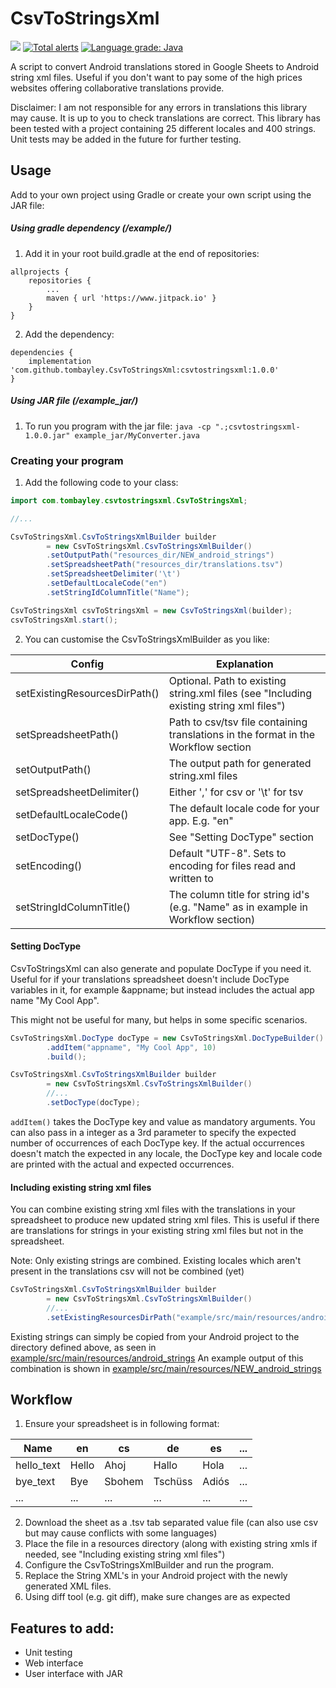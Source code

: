 # CsvToStringsXml

[![](https://jitpack.io/v/tombayley/CsvToStringsXml.svg)](https://jitpack.io/#tombayley/CsvToStringsXml)
[![Total alerts](https://img.shields.io/lgtm/alerts/g/tombayley/CsvToStringsXml.svg?logo=lgtm&logoWidth=18)](https://lgtm.com/projects/g/tombayley/CsvToStringsXml/alerts/)
[![Language grade: Java](https://img.shields.io/lgtm/grade/java/g/tombayley/CsvToStringsXml.svg?logo=lgtm&logoWidth=18)](https://lgtm.com/projects/g/tombayley/CsvToStringsXml/context:java)

A script to convert Android translations stored in Google Sheets to Android string xml files.
Useful if you don't want to pay some of the high prices websites offering collaborative translations provide.

Disclaimer: I am not responsible for any errors in translations this library may cause. It is up to you to check translations are correct.
This library has been tested with a project containing 25 different locales and 400 strings. Unit tests may be added in the future for further testing.



## Usage
Add to your own project using Gradle or create your own script using the JAR file:


##### Using gradle dependency (/example/)
1. Add it in your root build.gradle at the end of repositories:
```
allprojects {
    repositories {
        ...
        maven { url 'https://www.jitpack.io' }
    }
}
```
2. Add the dependency:
```
dependencies {
    implementation 'com.github.tombayley.CsvToStringsXml:csvtostringsxml:1.0.0'
}
```

##### Using JAR file (/example_jar/)
1. To run you program with the jar file:
`java -cp ".;csvtostringsxml-1.0.0.jar" example_jar/MyConverter.java`





### Creating your program
1. Add the following code to your class:
```java
import com.tombayley.csvtostringsxml.CsvToStringsXml;

//...

CsvToStringsXml.CsvToStringsXmlBuilder builder
        = new CsvToStringsXml.CsvToStringsXmlBuilder()
        .setOutputPath("resources_dir/NEW_android_strings")
        .setSpreadsheetPath("resources_dir/translations.tsv")
        .setSpreadsheetDelimiter('\t')
        .setDefaultLocaleCode("en")
        .setStringIdColumnTitle("Name");

CsvToStringsXml csvToStringsXml = new CsvToStringsXml(builder);
csvToStringsXml.start();
```

2. You can customise the CsvToStringsXmlBuilder as you like:

| Config | Explanation |
| --- | --- |
| setExistingResourcesDirPath() | Optional. Path to existing string.xml files (see "Including existing string xml files") |
| setSpreadsheetPath() | Path to csv/tsv file containing translations in the format in the Workflow section |
| setOutputPath() | The output path for generated string.xml files |
| setSpreadsheetDelimiter() | Either ',' for csv or '\t' for tsv |
| setDefaultLocaleCode() | The default locale code for your app. E.g. "en" |
| setDocType() | See "Setting DocType" section |
| setEncoding() | Default "UTF-8". Sets to encoding for files read and written to |
| setStringIdColumnTitle() | The column title for string id's (e.g. "Name" as in example in Workflow section) |



#### Setting DocType
CsvToStringsXml can also generate and populate DocType if you need it.
Useful for if your translations spreadsheet doesn't include DocType variables in it, for example &appname; but instead includes the actual app name "My Cool App".

This might not be useful for many, but helps in some specific scenarios.

```java
CsvToStringsXml.DocType docType = new CsvToStringsXml.DocTypeBuilder()
        .addItem("appname", "My Cool App", 10)
        .build();

CsvToStringsXml.CsvToStringsXmlBuilder builder
        = new CsvToStringsXml.CsvToStringsXmlBuilder()
        //...
        .setDocType(docType);
```

`addItem()` takes the DocType key and value as mandatory arguments.
You can also pass in a integer as a 3rd parameter to specify the expected number of occurrences of each DocType key.
If the actual occurrences doesn't match the expected in any locale, the DocType key and locale code are printed with the actual and expected occurrences.




#### Including existing string xml files
You can combine existing string xml files with the translations in your spreadsheet to produce new updated string xml files.
This is useful if there are translations for strings in your existing string xml files but not in the spreadsheet.

Note: Only existing strings are combined. Existing locales which aren't present in the translations csv will not be combined (yet)

```java
CsvToStringsXml.CsvToStringsXmlBuilder builder
        = new CsvToStringsXml.CsvToStringsXmlBuilder()
        //...
        .setExistingResourcesDirPath("example/src/main/resources/android_strings");
```

Existing strings can simply be copied from your Android project to the directory defined above, as seen in [example/src/main/resources/android_strings](https://github.com/tombayley/CsvToStringsXml/tree/master/example/src/main/resources/android_strings)
An example output of this combination is shown in [example/src/main/resources/NEW_android_strings](https://github.com/tombayley/CsvToStringsXml/tree/master/example/src/main/resources/NEW_android_strings)







## Workflow
1. Ensure your spreadsheet is in following format:

| Name | en | cs | de | es | ... |
| --- | --- | --- | --- | --- | --- |
| hello_text | Hello | Ahoj | Hallo | Hola | ... |
| bye_text | Bye | Sbohem | Tschüss | Adiós | ... |
| ... | ... | ... | ... | ... | ... |

2. Download the sheet as a .tsv tab separated value file (can also use csv but may cause conflicts with some languages)
3. Place the file in a resources directory (along with existing string xmls if needed, see "Including existing string xml files")
4. Configure the CsvToStringsXmlBuilder and run the program.
5. Replace the String XML's in your Android project with the newly generated XML files.
6. Using diff tool (e.g. git diff), make sure changes are as expected





## Features to add:
- Unit testing
- Web interface
- User interface with JAR
